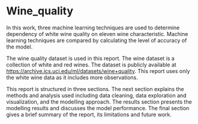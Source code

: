 # Wine_quality

In this work, three machine learning techniques are used to determine dependency of white wine quality on
eleven wine characteristic. Machine learning techniques are compared by calculating the level of accuracy of
the model.

The wine quality dataset is used in this report. The wine dataset is a collection of white and red wines. The
dataset is publicly available at https://archive.ics.uci.edu/ml/datasets/wine+quality.
This report uses only the white wine data as it includes more observations.

This report is structured in three sections. The next section explains the methods and analysis used including
data cleaning, data exploration and visualization, and the modelling approach. The results section presents
the modelling results and discusses the model performance. The final section gives a brief summary of the
report, its limitations and future work.
